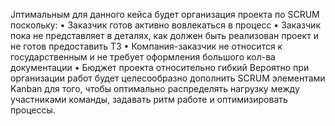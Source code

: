 Jптимальным для данного кейса будет организация проекта по SCRUM поскольку:
• Заказчик готов активно вовлекаться в процесс
• Заказчик пока не представляет в деталях, как должен быть реализован проект и не готов
предоставить ТЗ
• Компания-заказчик не относится к государственным и не требует оформления большого
кол-ва документации
• Бюджет проекта относительно гибкий
Вероятно при организации работ будет целесообразно дополнить SCRUM элементами Kanban
для того, чтобы оптимально распределять нагрузку между участниками команды, задавать ритм
работе и оптимизировать процессы.